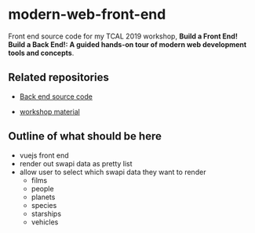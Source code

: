 # modern-web-front-end

Front end source code for my TCAL 2019 workshop, **Build a Front End! Build a Back End!: A guided hands-on tour of modern web development tools and concepts**.

## Related repositories

- [Back end source code](https://github.com/brianzelip/modern-web-back-end)

- [workshop material](https://github.com/brianzelip/modern-web-workshop)

## Outline of what should be here

- vuejs front end
- render out swapi data as pretty list
- allow user to select which swapi data they want to render
  - films
  - people
  - planets
  - species
  - starships
  - vehicles
